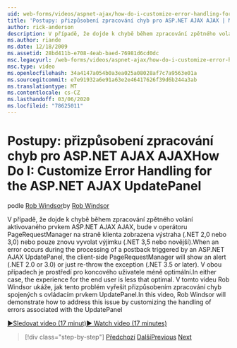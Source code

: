 ```yaml
---
uid: web-forms/videos/aspnet-ajax/how-do-i-customize-error-handling-for-the-aspnet-ajax-updatepanel
title: 'Postupy: přizpůsobení zpracování chyb pro ASP.NET AJAX AJAX | Microsoft Docs'
author: rick-anderson
description: V případě, že dojde k chybě během zpracování zpětného volání aktivovaného prvkem ASP.NET AJAX UpdatePanel, bude v operátoru PageRequestManager na straně klienta zobrazena výstraha (. NE...
ms.author: riande
ms.date: 12/18/2009
ms.assetid: 28bd411b-e708-4eab-baed-76981d6cd0dc
msc.legacyurl: /web-forms/videos/aspnet-ajax/how-do-i-customize-error-handling-for-the-aspnet-ajax-updatepanel
msc.type: video
ms.openlocfilehash: 34a4147a054b0a3ea025a08028af7c7a9563e01a
ms.sourcegitcommit: e7e91932a6e91a63e2e46417626f39d6b244a3ab
ms.translationtype: MT
ms.contentlocale: cs-CZ
ms.lasthandoff: 03/06/2020
ms.locfileid: "78625011"
---
```

# <a name="how-do-i-customize-error-handling-for-the-aspnet-ajax-updatepanel"></a><span data-ttu-id="0fd89-103">Postupy: přizpůsobení zpracování chyb pro ASP.NET AJAX AJAX</span><span class="sxs-lookup"><span data-stu-id="0fd89-103">How Do I: Customize Error Handling for the ASP.NET AJAX UpdatePanel</span></span>

<span data-ttu-id="0fd89-104">podle [Rob Windsor](https://twitter.com/robwindsor)</span><span class="sxs-lookup"><span data-stu-id="0fd89-104">by [Rob Windsor](https://twitter.com/robwindsor)</span></span>

<span data-ttu-id="0fd89-105">V případě, že dojde k chybě během zpracování zpětného volání aktivovaného prvkem ASP.NET AJAX AJAX, bude v operátoru PageRequestManager na straně klienta zobrazena výstraha (.NET 2,0 nebo 3,0) nebo pouze znovu vyvolat výjimku (.NET 3,5 nebo novější).</span><span class="sxs-lookup"><span data-stu-id="0fd89-105">When an error occurs during the processing of a postback triggered by an ASP.NET AJAX UpdatePanel, the client-side PageRequestManager will show an alert (.NET 2.0 or 3.0) or just re-throw the exception (.NET 3.5 or later).</span></span> <span data-ttu-id="0fd89-106">V obou případech je prostředí pro koncového uživatele méně optimální.</span><span class="sxs-lookup"><span data-stu-id="0fd89-106">In either case, the experience for the end user is less that optimal.</span></span> <span data-ttu-id="0fd89-107">V tomto videu Rob Windsor ukáže, jak tento problém vyřešit přizpůsobením zpracování chyb spojených s ovládacím prvkem UpdatePanel.</span><span class="sxs-lookup"><span data-stu-id="0fd89-107">In this video, Rob Windsor will demonstrate how to address this issue by customizing the handling of errors associated with the UpdatePanel</span></span>

[<span data-ttu-id="0fd89-108">&#9654;Sledovat video (17 minut)</span><span class="sxs-lookup"><span data-stu-id="0fd89-108">&#9654; Watch video (17 minutes)</span></span>](https://channel9.msdn.com/Blogs/ASP-NET-Site-Videos/how-do-i-customize-error-handling-for-the-aspnet-ajax-updatepanel)

> [!div class="step-by-step"]
> <span data-ttu-id="0fd89-109">[Předchozí](set-up-your-development-environment-for-aspnet-20.md)
> [Další](how-do-i-use-aspnet-ajax-client-templates.md)</span><span class="sxs-lookup"><span data-stu-id="0fd89-109">[Previous](set-up-your-development-environment-for-aspnet-20.md)
[Next](how-do-i-use-aspnet-ajax-client-templates.md)</span></span>
